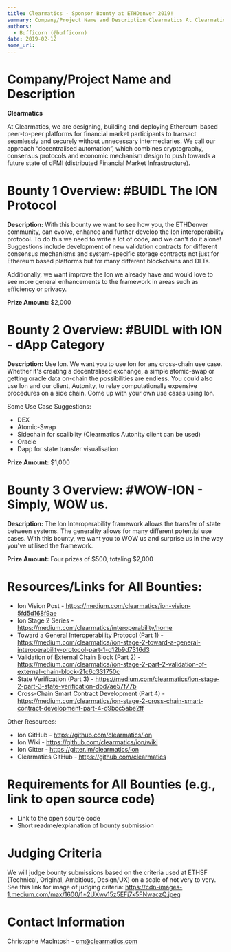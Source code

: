 ```yaml
---
title: Clearmatics - Sponsor Bounty at ETHDenver 2019!
summary: Company/Project Name and Description Clearmatics At Clearmatics, we are designing, building and deploying Ethereum-based peer-to-peer platforms for financial market participants to transact seamlessly and securely without unnecessary intermediaries. We call our approach “decentralised automation”, which combines cryptography, consensus protocols and economic mechanism design to push towards a future state of dFMI (distributed Financial Market Infrastructure). Bounty 1 Overview- -BUIDL The ION Pr
authors:
  - Bufficorn (@bufficorn)
date: 2019-02-12
some_url: 
---
```


# Company/Project Name and Description

**Clearmatics**

At Clearmatics, we are designing, building and deploying Ethereum-based peer-to-peer platforms for financial market participants to transact seamlessly and securely without unnecessary intermediaries. We call our approach “decentralised automation”, which combines cryptography, consensus protocols and economic mechanism design to push towards a future state of dFMI (distributed Financial Market Infrastructure).

# Bounty 1 Overview: #BUIDL The ION Protocol

**Description:** With this bounty we want to see how you, the ETHDenver community, can evolve, enhance and further develop the Ion interoperability protocol. To do this we need to write a lot of code, and we can't do it alone! Suggestions include development of new validation contracts for different consensus mechanisms and system-specific storage contracts not just for Ethereum based platforms but for many different blockchains and DLTs.

Additionally, we want improve the Ion we already have and would love to see more general enhancements to the framework in areas such as efficiency or privacy.

**Prize Amount:** $2,000

# Bounty 2 Overview: #BUIDL with ION - dApp Category

**Description:** Use Ion. We want you to use Ion for any cross-chain use case. Whether it's creating a decentralised exchange, a simple atomic-swap or getting oracle data on-chain the possibilities are endless. You could also use Ion and our client, Autonity, to relay computationally expensive procedures on a side chain. Come up with your own use cases using Ion.

Some Use Case Suggestions:
- DEX
- Atomic-Swap
- Sidechain for scaliblity (Clearmatics Autonity client can be used)
- Oracle 
- Dapp for state transfer visualisation 

**Prize Amount:** $1,000


# Bounty 3 Overview: #WOW-ION - Simply, WOW us.

**Description:** The Ion Interoperability framework allows the transfer of state between systems. The generality allows for many different potential use cases. With this bounty, we want you to WOW us and surprise us in the way you've utilised the framework. 

**Prize Amount:** Four prizes of $500, totaling $2,000


# Resources/Links for All Bounties:
- Ion Vision Post - https://medium.com/clearmatics/ion-vision-5fd5d168f9ae 
- Ion Stage 2 Series - https://medium.com/clearmatics/interoperability/home 
- Toward a General Interoperability Protocol (Part 1) - https://medium.com/clearmatics/ion-stage-2-toward-a-general-interoperability-protocol-part-1-d12b9d7316d3 
- Validation of External Chain Block (Part 2) - https://medium.com/clearmatics/ion-stage-2-part-2-validation-of-external-chain-block-21c6c331750c 
- State Verification (Part 3) - https://medium.com/clearmatics/ion-stage-2-part-3-state-verification-dbd7ae57f77b 
- Cross-Chain Smart Contract Development (Part 4) - https://medium.com/clearmatics/ion-stage-2-cross-chain-smart-contract-development-part-4-d9bcc5abe2ff

Other Resources:
- Ion GitHub - https://github.com/clearmatics/ion 
- Ion Wiki - https://github.com/clearmatics/ion/wiki
- Ion Gitter - https://gitter.im/clearmatics/ion
- Clearmatics GitHub - https://github.com/clearmatics


# Requirements for All Bounties (e.g., link to open source code)

- Link to the open source code
- Short readme/explanation of bounty submission

# Judging Criteria

We will judge bounty submissions based on the criteria used at ETHSF (Technical, Original, Ambitious, Design/UX) on a scale of not very to very. See this link for image of judging criteria: https://cdn-images-1.medium.com/max/1600/1*2UXwv15z5EFj7k5FNwaczQ.jpeg

# Contact Information

Christophe MacIntosh - cm@clearmatics.com




